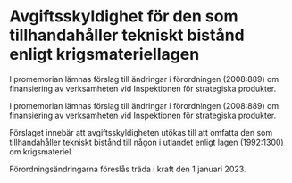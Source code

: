 # Avgiftsskyldighet för den som tillhandahåller tekniskt bistånd enligt krigsmateriellagen

I promemorian lämnas förslag till ändringar i förordningen (2008:889) om finansiering av verksamheten vid Inspektionen för strategiska produkter.

I promemorian lämnas förslag till ändringar i förordningen (2008:889) om finansiering av verksamheten vid Inspektionen för strategiska produkter.

Förslaget innebär att avgiftsskyldigheten utökas till att omfatta den som tillhandahåller tekniskt bistånd till någon i utlandet enligt lagen (1992:1300) om krigsmateriel.

Förordningsändringarna föreslås träda i kraft den 1 januari 2023.
